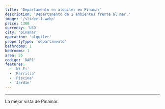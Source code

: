 ```yaml
---
title: 'Departamento en alquiler en Pinamar'
description: 'Departamento de 2 ambientes frente al mar.'
image: '/slider-1.webp'
price: 1300
currency: 'USD'
city: 'pinamar'
operation: 'alquiler'
propertyType: 'departamento'
bathrooms: 1
bedrooms: 1
area: 55
codigo: 'DAP1'
features:
  - 'Wi-Fi'
  - 'Parrilla'
  - 'Piscina'
  - 'Jardín'
---
```

---

La mejor vista de Pinamar.
